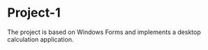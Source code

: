 # Project-1

The project is based on Windows Forms and implements a desktop calculation application.
